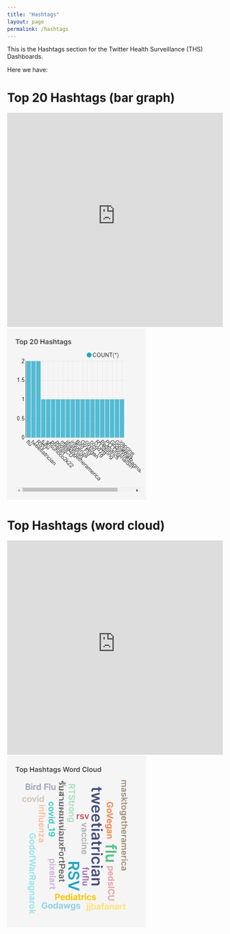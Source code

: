 ```yaml
---
title: "Hashtags"
layout: page
permalink: /hashtags
---
```


This is the Hashtags section for the Twitter Health Surveillance (THS) Dashboards.

Here we have:

<h1>Top 20 Hashtags (bar graph)</h1>
<embed src="http://136.145.77.77:8088/superset/dashboard/p/4zg9rVg9q0P/?standalone=true" width="100%" height="500px"/>
<img src="../images/top-20-hashtags-2022-12-15T04-51-31.739Z.jpg"/>

<h1>Top Hashtags (word cloud)</h1>
<embed src="http://136.145.77.77:8088/superset/dashboard/p/3PVnG5gOXvz/?standalone=true" width="100%" height="500px"/>
<img src="../images/top-hashtags-word-cloud-2022-12-15T04-51-36.343Z.jpg"/>
